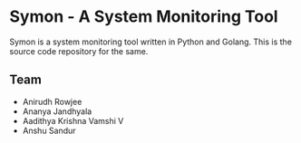 # Symon - A System Monitoring Tool

Symon is a system monitoring tool written in Python and Golang. This is the source code repository for the same.

## Team

- Anirudh Rowjee
- Ananya Jandhyala
- Aadithya Krishna Vamshi V
- Anshu Sandur


